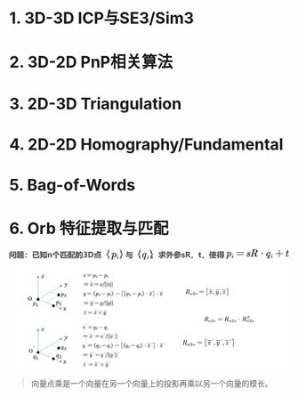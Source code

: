 # 1. 3D-3D ICP与SE3/Sim3
# 2. 3D-2D PnP相关算法
# 3. 2D-3D Triangulation
# 4. 2D-2D Homography/Fundamental
# 5. Bag-of-Words
# 6. Orb 特征提取与匹配

<div align=center>
    <img src="./images/3D-3DICP问题.png" />
</div>

> 向量点乘是一个向量在另一个向量上的投影再乘以另一个向量的模长。

